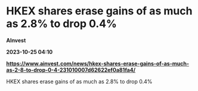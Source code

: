 # HKEX shares erase gains of as much as 2.8% to drop 0.4%
**AInvest**

**2023-10-25 04:10**

**https://www.ainvest.com/news/hkex-shares-erase-gains-of-as-much-as-2-8-to-drop-0-4-231010007d62622ef0a81fa4/**

HKEX shares erase gains of as much as 2.8% to drop 0.4%